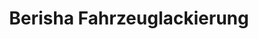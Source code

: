 ---
title: "Berisha Fahrzeuglackierung"
url: /asslar/berisha-fahrzeuglackierung/
shop: Autowerkstatt
---